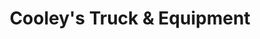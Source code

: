 ---
title: "Cooley's Truck & Equipment"
url: /north-east/cooleys-truck-und-equipment/
shop: Reifen
---